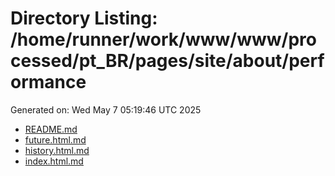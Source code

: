 # Directory Listing: /home/runner/work/www/www/processed/pt_BR/pages/site/about/performance
Generated on: Wed May  7 05:19:46 UTC 2025

- [README.md](README.md)
- [future.html.md](future.html.md)
- [history.html.md](history.html.md)
- [index.html.md](index.html.md)
